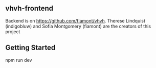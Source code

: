 ## vhvh-frontend 
Backend is on https://github.com/fiamont/vhvh.
Therese Lindquist (indigobluw) and Sofia Montgomery (fiamont) are the creators of this project

## Getting Started
npm run dev
